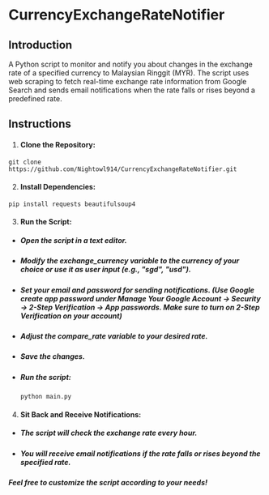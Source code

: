 # CurrencyExchangeRateNotifier

## Introduction
A Python script to monitor and notify you about changes in the exchange rate of a specified currency to Malaysian Ringgit (MYR). The script uses web scraping to fetch real-time exchange rate information from Google Search and sends email notifications when the rate falls or rises beyond a predefined rate.

## Instructions
1. #### Clone the Repository:
```
git clone https://github.com/Nightowl914/CurrencyExchangeRateNotifier.git
```

2. #### Install Dependencies:
```
pip install requests beautifulsoup4
```

3. #### Run the Script:
- ##### Open the script in a text editor.
- ##### Modify the exchange_currency variable to the currency of your choice or use it as user input (e.g., "sgd", "usd").
- ##### Set your email and password for sending notifications. (Use Google create app password under Manage Your Google Account -> Security -> 2-Step Verification -> App passwords. Make sure to turn on 2-Step Verification on your account)
- ##### Adjust the compare_rate variable to your desired rate.
- ##### Save the changes.
- ##### Run the script:
  ```
  python main.py
  ```

4. #### Sit Back and Receive Notifications:
- ##### The script will check the exchange rate every hour.
- ##### You will receive email notifications if the rate falls or rises beyond the specified rate.

##### Feel free to customize the script according to your needs!
